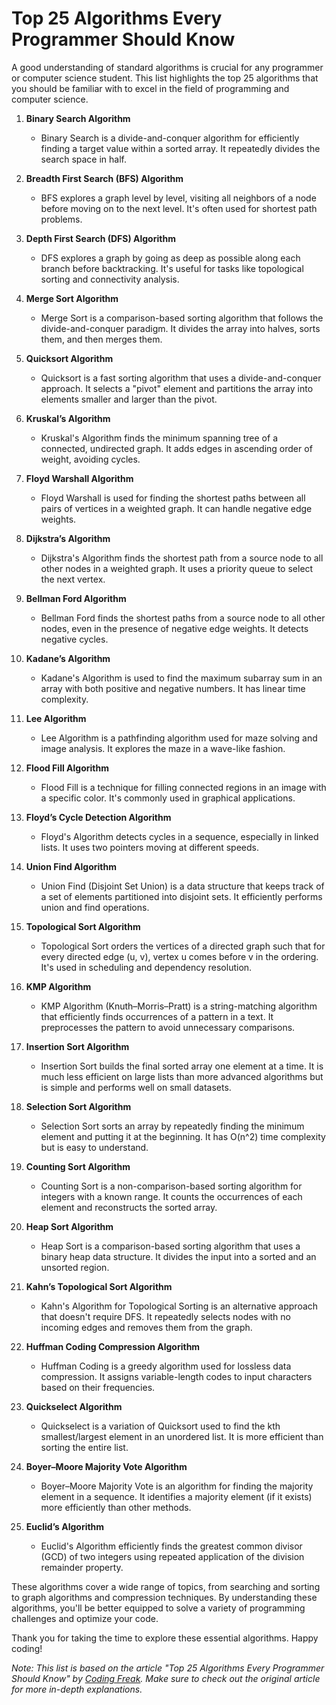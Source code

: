 # Top 25 Algorithms Every Programmer Should Know

A good understanding of standard algorithms is crucial for any programmer or computer science student. This list highlights the top 25 algorithms that you should be familiar with to excel in the field of programming and computer science.

1. **Binary Search Algorithm**
   - Binary Search is a divide-and-conquer algorithm for efficiently finding a target value within a sorted array. It repeatedly divides the search space in half.

2. **Breadth First Search (BFS) Algorithm**
   - BFS explores a graph level by level, visiting all neighbors of a node before moving on to the next level. It's often used for shortest path problems.

3. **Depth First Search (DFS) Algorithm**
   - DFS explores a graph by going as deep as possible along each branch before backtracking. It's useful for tasks like topological sorting and connectivity analysis.

4. **Merge Sort Algorithm**
   - Merge Sort is a comparison-based sorting algorithm that follows the divide-and-conquer paradigm. It divides the array into halves, sorts them, and then merges them.

5. **Quicksort Algorithm**
   - Quicksort is a fast sorting algorithm that uses a divide-and-conquer approach. It selects a "pivot" element and partitions the array into elements smaller and larger than the pivot.

6. **Kruskal’s Algorithm**
   - Kruskal's Algorithm finds the minimum spanning tree of a connected, undirected graph. It adds edges in ascending order of weight, avoiding cycles.

7. **Floyd Warshall Algorithm**
   - Floyd Warshall is used for finding the shortest paths between all pairs of vertices in a weighted graph. It can handle negative edge weights.

8. **Dijkstra’s Algorithm**
   - Dijkstra's Algorithm finds the shortest path from a source node to all other nodes in a weighted graph. It uses a priority queue to select the next vertex.

9. **Bellman Ford Algorithm**
   - Bellman Ford finds the shortest paths from a source node to all other nodes, even in the presence of negative edge weights. It detects negative cycles.

10. **Kadane’s Algorithm**
    - Kadane's Algorithm is used to find the maximum subarray sum in an array with both positive and negative numbers. It has linear time complexity.

11. **Lee Algorithm**
    - Lee Algorithm is a pathfinding algorithm used for maze solving and image analysis. It explores the maze in a wave-like fashion.

12. **Flood Fill Algorithm**
    - Flood Fill is a technique for filling connected regions in an image with a specific color. It's commonly used in graphical applications.

13. **Floyd’s Cycle Detection Algorithm**
    - Floyd's Algorithm detects cycles in a sequence, especially in linked lists. It uses two pointers moving at different speeds.

14. **Union Find Algorithm**
    - Union Find (Disjoint Set Union) is a data structure that keeps track of a set of elements partitioned into disjoint sets. It efficiently performs union and find operations.

15. **Topological Sort Algorithm**
    - Topological Sort orders the vertices of a directed graph such that for every directed edge (u, v), vertex u comes before v in the ordering. It's used in scheduling and dependency resolution.

16. **KMP Algorithm**
    - KMP Algorithm (Knuth–Morris–Pratt) is a string-matching algorithm that efficiently finds occurrences of a pattern in a text. It preprocesses the pattern to avoid unnecessary comparisons.

17. **Insertion Sort Algorithm**
    - Insertion Sort builds the final sorted array one element at a time. It is much less efficient on large lists than more advanced algorithms but is simple and performs well on small datasets.

18. **Selection Sort Algorithm**
    - Selection Sort sorts an array by repeatedly finding the minimum element and putting it at the beginning. It has O(n^2) time complexity but is easy to understand.

19. **Counting Sort Algorithm**
    - Counting Sort is a non-comparison-based sorting algorithm for integers with a known range. It counts the occurrences of each element and reconstructs the sorted array.

20. **Heap Sort Algorithm**
    - Heap Sort is a comparison-based sorting algorithm that uses a binary heap data structure. It divides the input into a sorted and an unsorted region.

21. **Kahn’s Topological Sort Algorithm**
    - Kahn's Algorithm for Topological Sorting is an alternative approach that doesn't require DFS. It repeatedly selects nodes with no incoming edges and removes them from the graph.

22. **Huffman Coding Compression Algorithm**
    - Huffman Coding is a greedy algorithm used for lossless data compression. It assigns variable-length codes to input characters based on their frequencies.

23. **Quickselect Algorithm**
    - Quickselect is a variation of Quicksort used to find the kth smallest/largest element in an unordered list. It is more efficient than sorting the entire list.

24. **Boyer–Moore Majority Vote Algorithm**
    - Boyer–Moore Majority Vote is an algorithm for finding the majority element in a sequence. It identifies a majority element (if it exists) more efficiently than other methods.

25. **Euclid’s Algorithm**
    - Euclid's Algorithm efficiently finds the greatest common divisor (GCD) of two integers using repeated application of the division remainder property.


These algorithms cover a wide range of topics, from searching and sorting to graph algorithms and compression techniques. By understanding these algorithms, you'll be better equipped to solve a variety of programming challenges and optimize your code.

Thank you for taking the time to explore these essential algorithms. Happy coding!

*Note: This list is based on the article "Top 25 Algorithms Every Programmer Should Know" by [Coding Freak](https://medium.com/techie-delight/top-25-algorithms-every-programmer-should-know-373246b4881b). Make sure to check out the original article for more in-depth explanations.*
